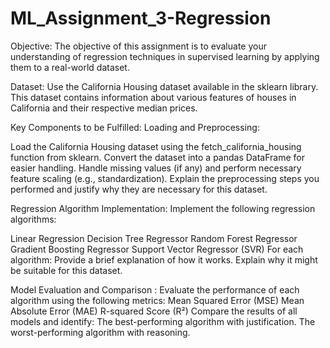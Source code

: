 # ML_Assignment_3-Regression

Objective:
 The objective of this assignment is to evaluate your understanding of regression techniques in supervised learning by applying them to a real-world dataset.

Dataset:
Use the California Housing dataset available in the sklearn library. This dataset contains information about various features of houses in California and their respective median prices.

Key Components to be Fulfilled:
Loading and Preprocessing:

Load the California Housing dataset using the fetch_california_housing function from sklearn.
Convert the dataset into a pandas DataFrame for easier handling.
Handle missing values (if any) and perform necessary feature scaling (e.g., standardization).
Explain the preprocessing steps you performed and justify why they are necessary for this dataset.


Regression Algorithm Implementation:
 Implement the following regression algorithms:

Linear Regression
Decision Tree Regressor
Random Forest Regressor
Gradient Boosting Regressor
Support Vector Regressor (SVR)
 For each algorithm:
Provide a brief explanation of how it works.
Explain why it might be suitable for this dataset.


Model Evaluation and Comparison :
Evaluate the performance of each algorithm using the following metrics:
Mean Squared Error (MSE)
Mean Absolute Error (MAE)
R-squared Score (R²)
Compare the results of all models and identify:
The best-performing algorithm with justification.
The worst-performing algorithm with reasoning.
